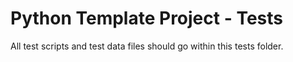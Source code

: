 # Python Template Project - Tests

All test scripts and test data files should go within this tests folder.